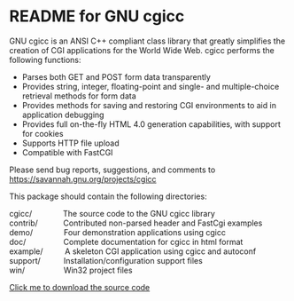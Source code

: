 # README for GNU cgicc

GNU cgicc is an ANSI C++ compliant class library that greatly simplifies the
creation of CGI applications for the World Wide Web. cgicc performs the
following functions:

- Parses both GET and POST form data transparently
- Provides string, integer, floating-point and single- and multiple-choice
  retrieval methods for form data
- Provides methods for saving and restoring CGI environments to aid in
  application debugging
- Provides full on-the-fly HTML 4.0 generation capabilities, with support for
  cookies
- Supports HTTP file upload
- Compatible with FastCGI

Please send bug reports, suggestions, and comments to
https://savannah.gnu.org/projects/cgicc

This package should contain the following directories:

cgicc/&emsp;&emsp;&emsp;&emsp;The source code to the GNU cgicc library</br>
contrib/&emsp;&emsp;&emsp;&nbsp;Contributed non-parsed header and FastCgi examples</br>
demo/&emsp;&emsp;&emsp;&emsp;Four demonstration applications using cgicc</br>
doc/&emsp;&emsp;&emsp;&emsp;&nbsp;&nbsp;&nbsp;Complete documentation for cgicc in html format</br>
example/&emsp;&emsp;&nbsp;&nbsp;&nbsp;A skeleton CGI application using cgicc and autoconf</br>
support/&emsp;&emsp;&emsp;Installation/configuration support files</br>
win/&emsp;&emsp;&emsp;&emsp;&emsp;Win32 project files

[Click me to download the source code](https://ftp.gnu.org/gnu/cgicc/cgicc-3.2.19.tar.gz)
